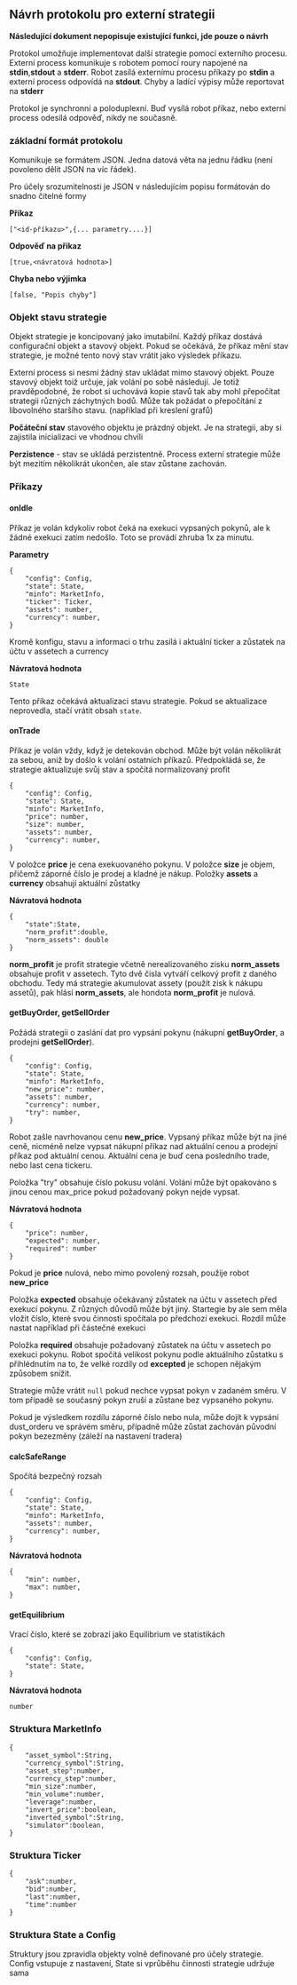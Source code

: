 ## Návrh protokolu pro externí strategii

**Následující dokument nepopisuje existující funkci, jde pouze o návrh**

Protokol umožňuje implementovat další strategie pomocí externího procesu. Externí process komunikuje s robotem pomocí roury napojené na **stdin**,**stdout** a **stderr**. Robot zasílá externímu procesu příkazy po **stdin** a externí process odpovídá na **stdout**. Chyby a ladící výpisy může reportovat na **stderr**

Protokol je synchronní a poloduplexní. Buď vysílá robot příkaz, nebo externí process odesílá odpověď, nikdy ne současně.

### základní formát protokolu

Komunikuje se formátem JSON. Jedna datová věta na jednu řádku (není povoleno dělit JSON na víc řádek).

Pro účely srozumitelnosti je JSON v následujícím popisu formátován do snadno čitelné formy 

**Příkaz**

```
["<id-příkazu>",{... parametry....}]
```

**Odpověď na přikaz**


```
[true,<návratová hodnota>]
```

**Chyba nebo výjimka**

```
[false, "Popis chyby"]
```

### Objekt stavu strategie

Objekt strategie je koncipovaný jako imutabilní. Každý příkaz dostává configurační objekt a stavový objekt. Pokud se očekává, že příkaz mění stav strategie, je možné tento nový stav vrátit jako výsledek příkazu.

Externí process si nesmí žádný stav ukládat mimo stavový objekt. Pouze stavový objekt toiž určuje, jak volání po sobě následují. Je totiž pravděpodobné, že robot si uchovává kopie stavů tak aby mohl přepočítat strategii různých záchytných bodů. Může tak požádat o přepočítání z libovolného staršího stavu. (například při kreslení grafů) 

**Počáteční stav** stavového objektu je prázdný objekt. Je na strategii, aby si zajistila inicializaci ve vhodnou chvíli

**Perzistence** - stav se ukládá perzistentně. Process externí strategie může být mezitím několikrát ukončen, ale stav zůstane zachován.


### Příkazy

#### onIdle

Příkaz je volán kdykoliv robot čeká na exekuci vypsaných pokynů, ale k žádné exekuci zatím nedošlo. Toto se provádí zhruba 1x za minutu.

**Parametry**

```
{
	"config": Config,
	"state": State,
	"minfo": MarketInfo,
	"ticker": Ticker,
	"assets": number,
	"currency": number,
}
```

Kromě konfigu, stavu a informaci o trhu zasílá i aktuální ticker a zůstatek na účtu v assetech a currency

**Návratová hodnota**

```
State
```

Tento příkaz očekává aktualizaci stavu strategie. Pokud se aktualizace neprovedla, stačí vrátit obsah `state`.



#### onTrade

Příkaz je volán vždy, když je detekován obchod. Může být volán několikrát za sebou, aniž by došlo k volání ostatních příkazů. Předpokládá se, že strategie aktualizuje svůj stav a spočítá normalizovaný profit


```
{
	"config": Config,
	"state": State,
	"minfo": MarketInfo,
	"price": number,
	"size": number,
	"assets": number,
	"currency": number,
}
```

V položce **price** je cena exekuovaného pokynu. V položce **size** je objem, přičemž záporné číslo je prodej a kladné je nákup. Položky **assets** a **currency** obsahují aktuální zůstatky

**Návratová hodnota**

```
{
	"state":State,
	"norm_profit":double,
	"norm_assets": double
}
```
**norm_profit** je profit strategie včetně nerealizovaného zisku 
**norm_assets** obsahuje profit v assetech. Tyto dvě čísla vytváří celkový profit z daného obchodu. Tedy má strategie akumulovat assety (použít zisk k nákupu assetů), pak hlásí **norm_assets**, ale hondota **norm_profit** je nulová.


#### getBuyOrder, getSellOrder

Požádá strategii o zaslání dat pro vypsání pokynu (nákupní **getBuyOrder**, a prodejni **getSellOrder**). 

```
{
	"config": Config,
	"state": State,
	"minfo": MarketInfo,
	"new_price": number,
	"assets": number,
	"currency": number,
	"try": number,
}
```

Robot zašle navrhovanou cenu **new_price**. Vypsaný příkaz může být na jiné ceně, nicméně nelze vypsat nákupní příkaz nad aktuální cenou a prodejní příkaz pod aktuální cenou. Aktuální cena je buď cena posledního trade, nebo last cena tickeru.

Položka "try" obsahuje číslo pokusu volání. Volání může být opakováno s jinou cenou max_price pokud požadovaný pokyn nejde vypsat.

**Návratová hodnota**

```
{
	"price": number,
	"expected": number,
	"required": number	
}
```

Pokud je **price** nulová, nebo mimo povolený rozsah, použije robot **new_price**

Položka **expected** obsahuje očekávaný zůstatek na účtu v assetech před exekucí pokynu. Z různých důvodů může být jiný. Startegie by ale sem měla vložit číslo, které svou činnosti spočítala po předchozí exekuci. Rozdíl může nastat například při částečné exekuci

Položka **required** obsahuje požadovaný zůstatek na účtu v assetech po exekuci pokynu. Robot spočítá velikost pokynu podle aktuálního zůstatku s přihlédnutím na to, že velké rozdíly od **excepted** je schopen nějakým způsobem snížit.

Strategie může vrátit `null` pokud nechce vypsat pokyn v zadaném směru. V tom případě se současný pokyn zruší a zůstane bez vypsaného pokynu.

Pokud je výsledkem rozdílu záporné číslo nebo nula, může dojít k vypsání dust_orderu  ve správém směru, případně může zůstat zachován původní pokyn bezezměny (záleží na nastavení tradera)

#### calcSafeRange
 
Spočítá bezpečný rozsah

```
{
	"config": Config,
	"state": State,
	"minfo": MarketInfo,
	"assets": number,
	"currency": number,
}
```

**Návratová hodnota**

```
{
	"min": number,
	"max": number,	
}
```

#### getEquilibrium

Vrací číslo, které se zobrazí jako Equilibrium ve statistikách

```
{
	"config": Config,
	"state": State,
}
```


**Návratová hodnota**

```
number
```



### Struktura MarketInfo

```
{
	"asset_symbol":String,
	"currency_symbol":String,
	"asset_step":number,
	"currency_step":number,
	"min_size":number,
	"min_volume":number,
	"leverage":number,
	"invert_price":boolean,
	"inverted_symbol":String,
	"simulator":boolean,
}
```

### Struktura Ticker

```
{
	"ask":number,
	"bid":number,
	"last":number,
	"time":number
}
```

### Struktura State a Config

Struktury jsou zpravidla objekty volně definované pro účely strategie. 
Config vstupuje z nastavení, State si vprůběhu činnosti strategie udržuje sama 

